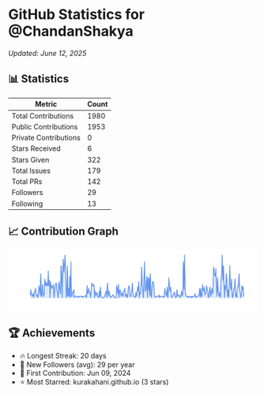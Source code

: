# GitHub Statistics for @ChandanShakya
*Updated: June 12, 2025*

## 📊 Statistics
| Metric | Count |
|--------|--------|
| Total Contributions | 1980 |
| Public Contributions | 1953 |
| Private Contributions | 0 |
| Stars Received | 6 |
| Stars Given | 322 |
| Total Issues | 179 |
| Total PRs | 142 |
| Followers | 29 |
| Following | 13 |

## 📈 Contribution Graph

![Contribution Graph](./contribution_graph.png)

## 🏆 Achievements

- 🔥 Longest Streak: 20 days
- 👥 New Followers (avg): 29 per year
- 📅 First Contribution: Jun 09, 2024
- ⭐ Most Starred: kurakahani.github.io (3 stars)
